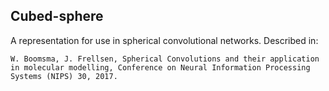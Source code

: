 ## Cubed-sphere

A representation for use in spherical convolutional networks. Described in:

```
W. Boomsma, J. Frellsen, Spherical Convolutions and their application in molecular modelling, Conference on Neural Information Processing Systems (NIPS) 30, 2017.
```

